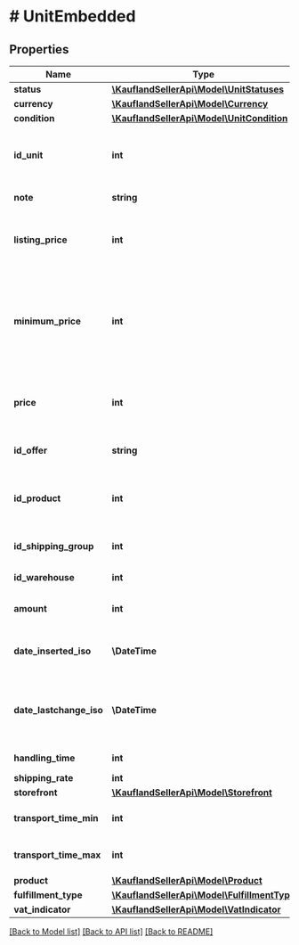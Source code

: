 # # UnitEmbedded

## Properties

Name | Type | Description | Notes
------------ | ------------- | ------------- | -------------
**status** | [**\KauflandSellerApi\Model\UnitStatuses**](UnitStatuses.md) |  |
**currency** | [**\KauflandSellerApi\Model\Currency**](Currency.md) |  |
**condition** | [**\KauflandSellerApi\Model\UnitCondition**](UnitCondition.md) |  |
**id_unit** | **int** | Internal ID of Unit, unique across all Units |
**note** | **string** | A note for this unit |
**listing_price** | **int** | Listing price, available only for Seller |
**minimum_price** | **int** | Minimum price, available only for Seller with Smart Pricing feature enabled |
**price** | **int** | Price at which this unit will be offered on Kaufland.de |
**id_offer** | **string** | Seller&#39;s unique ID for offer(s) |
**id_product** | **int** | Internal ID of Product, unique across all Products |
**id_shipping_group** | **int** | ID of the shipping group |
**id_warehouse** | **int** | ID of warehouse |
**amount** | **int** | Amount of available Units |
**date_inserted_iso** | **\DateTime** | DateTime when unit was created |
**date_lastchange_iso** | **\DateTime** | DateTime when unit has been edited for the last time |
**handling_time** | **int** | handling time |
**shipping_rate** | **int** |  |
**storefront** | [**\KauflandSellerApi\Model\Storefront**](Storefront.md) |  |
**transport_time_min** | **int** | Transport time minimum |
**transport_time_max** | **int** | Transport time maximum |
**product** | [**\KauflandSellerApi\Model\Product**](Product.md) |  | [optional]
**fulfillment_type** | [**\KauflandSellerApi\Model\FulfillmentType**](FulfillmentType.md) |  |
**vat_indicator** | [**\KauflandSellerApi\Model\VatIndicator**](VatIndicator.md) |  |

[[Back to Model list]](../../README.md#models) [[Back to API list]](../../README.md#endpoints) [[Back to README]](../../README.md)
